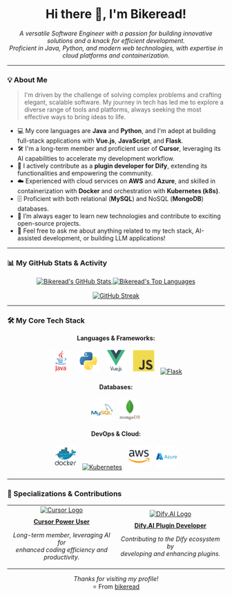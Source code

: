 <h1 align="center">
  Hi there 👋, I'm Bikeread!
</h1>

<p align="center">
  <em>A versatile Software Engineer with a passion for building innovative solutions and a knack for efficient development.</em>
  <br/>
  <em>Proficient in Java, Python, and modern web technologies, with expertise in cloud platforms and containerization.</em>
</p>

---

### 💡 About Me

> I'm driven by the challenge of solving complex problems and crafting elegant, scalable software. My journey in tech has led me to explore a diverse range of tools and platforms, always seeking the most effective ways to bring ideas to life.

*   💻 My core languages are **Java** and **Python**, and I'm adept at building full-stack applications with **Vue.js**, **JavaScript**, and **Flask**.
*   🛠️ I'm a long-term member and proficient user of **Cursor**, leveraging its AI capabilities to accelerate my development workflow.
*   🧩 I actively contribute as a **plugin developer for Dify**, extending its functionalities and empowering the community.
*   ☁️ Experienced with cloud services on **AWS** and **Azure**, and skilled in containerization with **Docker** and orchestration with **Kubernetes (k8s)**.
*   🗄️ Proficient with both relational (**MySQL**) and NoSQL (**MongoDB**) databases.
*   🚀 I’m always eager to learn new technologies and contribute to exciting open-source projects.
*   💬 Feel free to ask me about anything related to my tech stack, AI-assisted development, or building LLM applications!

---

### 📊 My GitHub Stats & Activity

<p align="center">
  <a href="https://github.com/anuraghazra/github-readme-stats">
    <img align="center" src="https://github-readme-stats.vercel.app/api?username=bikeread&show_icons=true&theme=tokyonight&count_private=true&hide_rank=true&custom_title=Bikeread's%20GitHub%20Activity" alt="Bikeread's GitHub Stats" />
  </a>
  <a href="https://github.com/anuraghazra/github-readme-stats">
    <img align="center" src="https://github-readme-stats.vercel.app/api/top-langs/?username=bikeread&layout=compact&theme=tokyonight" alt="Bikeread's Top Languages" />
  </a>
</p>
<p align="center">
  <a href="https://streak-stats.demolab.com/?user=bikeread&theme=tokyonight">
    <img align="center" src="https://streak-stats.demolab.com/?user=bikeread&theme=tokyonight" alt="GitHub Streak" />
  </a>
</p>

---

### 🛠️ My Core Tech Stack

<div align="center">

  **Languages & Frameworks:**
  <p>
    <a href="https://www.java.com" target="_blank" rel="noreferrer"><img src="https://raw.githubusercontent.com/devicons/devicon/master/icons/java/java-original-wordmark.svg" alt="Java" width="50" height="50" style="margin: 5px;"/></a>
    <a href="https://www.python.org" target="_blank" rel="noreferrer"><img src="https://raw.githubusercontent.com/devicons/devicon/master/icons/python/python-original.svg" alt="Python" width="50" height="50" style="margin: 5px;"/></a>
    <a href="https://vuejs.org/" target="_blank" rel="noreferrer"><img src="https://raw.githubusercontent.com/devicons/devicon/master/icons/vuejs/vuejs-original-wordmark.svg" alt="Vue.js" width="50" height="50" style="margin: 5px;"/></a>
    <a href="https://developer.mozilla.org/en-US/docs/Web/JavaScript" target="_blank" rel="noreferrer"><img src="https://raw.githubusercontent.com/devicons/devicon/master/icons/javascript/javascript-original.svg" alt="JavaScript" width="50" height="50" style="margin: 5px;"/></a>
    <a href="https://flask.palletsprojects.com/" target="_blank" rel="noreferrer"><img src="https://www.vectorlogo.zone/logos/pocoo_flask/pocoo_flask-icon.svg" alt="Flask" width="50" height="50" style="margin: 5px;"/></a>
  </p>

  **Databases:**
  <p>
    <a href="https://www.mysql.com/" target="_blank" rel="noreferrer"><img src="https://raw.githubusercontent.com/devicons/devicon/master/icons/mysql/mysql-original-wordmark.svg" alt="MySQL" width="50" height="50" style="margin: 5px;"/></a>
    <a href="https://www.mongodb.com/" target="_blank" rel="noreferrer"><img src="https://raw.githubusercontent.com/devicons/devicon/master/icons/mongodb/mongodb-original-wordmark.svg" alt="MongoDB" width="50" height="50" style="margin: 5px;"/></a>
  </p>

  **DevOps & Cloud:**
  <p>
    <a href="https://www.docker.com/" target="_blank" rel="noreferrer"><img src="https://raw.githubusercontent.com/devicons/devicon/master/icons/docker/docker-original-wordmark.svg" alt="Docker" width="50" height="50" style="margin: 5px;"/></a>
    <a href="https://kubernetes.io" target="_blank" rel="noreferrer"><img src="https://www.vectorlogo.zone/logos/kubernetes/kubernetes-icon.svg" alt="Kubernetes" width="50" height="50" style="margin: 5px;"/></a>
    <a href="https://aws.amazon.com" target="_blank" rel="noreferrer"><img src="https://raw.githubusercontent.com/devicons/devicon/master/icons/amazonwebservices/amazonwebservices-original-wordmark.svg" alt="AWS" width="50" height="50" style="margin: 5px;"/></a>
    <a href="https://azure.microsoft.com/en-us/" target="_blank" rel="noreferrer"><img src="https://raw.githubusercontent.com/devicons/devicon/master/icons/azure/azure-original-wordmark.svg" alt="Azure" width="50" height="50" style="margin: 5px;"/></a>
  </p>
</div>

---

### 🚀 Specializations & Contributions

<table align="center">
  <tr>
    <td align="center" width="50%">
      <a href="https://cursor.sh/" target="_blank" rel="noreferrer">
        <img src="https://cursor.sh/brand/logo.png" alt="Cursor Logo" width="60" style="margin-bottom:10px;"><br/>
        <strong>Cursor Power User</strong>
      </a>
      <p><em>Long-term member, leveraging AI for<br/>enhanced coding efficiency and productivity.</em></p>
    </td>
    <td align="center" width="50%">
      <a href="https://dify.ai/" target="_blank" rel="noreferrer">
        <!-- 假设 Dify 的 Logo (你需要找到一个合适的 Dify logo URL) -->
        <img src="https://avatars.githubusercontent.com/u/125632115?s=200&v=4" alt="Dify.AI Logo" width="60" style="margin-bottom:10px;"><br/>
        <strong>Dify.AI Plugin Developer</strong>
      </a>
      <p><em>Contributing to the Dify ecosystem by<br/>developing and enhancing plugins.</em></p>
    </td>
  </tr>
</table>

<p align="center">
  <em>Thanks for visiting my profile!</em> <br/>
  ⭐️ From <a href="https://github.com/bikeread" target="_blank">bikeread</a>
</p>
